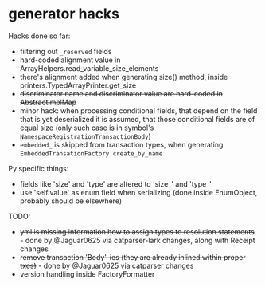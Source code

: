 # generator hacks

Hacks done so far:
 * filtering out `_reserved` fields
 * hard-coded alignment value in ArrayHelpers.read_variable_size_elements
 * there's alignment added when generating size() method, inside printers.TypedArrayPrinter.get_size
 * ~~discriminator name and discriminator value are hard-coded in AbstractImplMap~~
 * minor hack: when processing conditional fields, that depend on the field that is yet deserialized it is assumed, that those conditional fields are of equal size (only such case is in symbol's `NamespaceRegistrationTransactionBody`)
 * `embedded_` is skipped from transaction types, when generating `EmbeddedTransationFactory.create_by_name`

Py specific things:
 * fields like 'size' and 'type' are altered to 'size_' and 'type_'
 * use 'self.value' as enum field when serializing (done inside EnumObject, probably should be elsewhere)

TODO:
 * ~~yml is missing information how to assign types to resolution statements~~ - done by @Jaguar0625 via catparser-lark changes, along with Receipt changes
 * ~~remove transaction 'Body'-ies  (they are already inlined within proper txes)~~ - done by @Jaguar0625 via catparser changes
 * version handling inside FactoryFormatter
